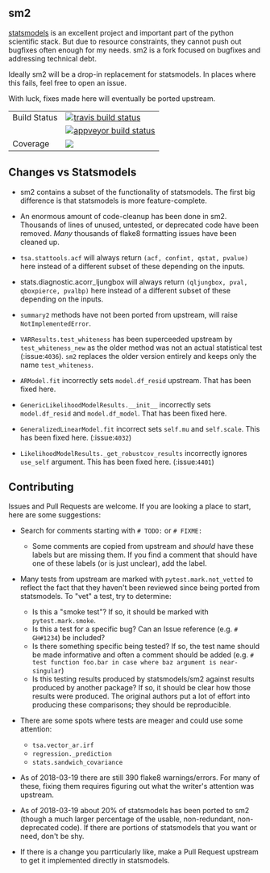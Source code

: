 sm2
---
[statsmodels](https://github.com/statsmodels/statsmodels) is an excellent
project and important part of the python scientific stack.  But due to resource
constraints, they cannot push out bugfixes often enough for my needs.  sm2
is a fork focused on bugfixes and addressing technical debt.

Ideally sm2 will be a drop-in replacement for statsmodels.  In places where
this fails, feel free to open an issue.

With luck, fixes made here will eventually be ported upstream.


<table>
<tr>
  <td>Build Status</td>
  <td>
    <a href="https://travis-ci.org/jbrockmendel/sm2">
    <img src="https://travis-ci.org/jbrockmendel/sm2.svg?branch=master" alt="travis build status" />
    </a>
  </td>
</tr>
<tr>
  <td></td>
  <td>
    <a href="https://ci.appveyor.com/project/jbrockmendel/sm2">
    <img src="https://ci.appveyor.com/api/projects/status/gw9cui82oc1lnyqi/branch/master?svg=true" alt="appveyor build status" />
    </a>
  </td>
</tr>
<tr>
  <td>Coverage</td>
  <td>
    <a href="https://codecov.io/gh/jbrockmendel/sm2">
    <img src="https://codecov.io/gh/jbrockmendel/sm2/branch/master/graph/badge.svg" />
    </a>
</td>
</tr>
</table>


Changes vs Statsmodels
----------------------
- sm2 contains a subset of the functionality of statsmodels.  The first big
difference is that statsmodels is more feature-complete.

- An enormous amount of code-cleanup has been done in sm2.  Thousands of lines
of unused, untested, or deprecated code have been removed.  _Many_ thousands
of flake8 formatting issues have been cleaned up.

- `tsa.stattools.acf` will always return `(acf, confint, qstat, pvalue)` here
instead of a different subset of these depending on the inputs.

- stats.diagnostic.acorr_ljungbox will always return
`(qljungbox, pval, qboxpierce, pvalbp)` here instead of a different subset
of these depending on the inputs.

- `summary2` methods have not been ported from upstream, will
raise `NotImplementedError`.

- `VARResults.test_whiteness` has been superceeded upstream by
`test_whiteness_new` as the older method was not an actual statistical
test (:issue:`4036`).  `sm2` replaces the older version entirely and keeps
only the name `test_whiteness`.

- `ARModel.fit` incorrectly sets `model.df_resid` upstream.  That has been
fixed here.

- `GenericLikelihoodModelResults.__init__` incorrectly sets `model.df_resid`
and `model.df_model`.  That has been fixed here.

- `GeneralizedLinearModel.fit` incorrect sets `self.mu` and `self.scale`.
This has been fixed here.  (:issue:`4032`)

- `LikelihoodModelResults._get_robustcov_results` incorrectly ignores
`use_self` argument.  This has been fixed here.  (:issue:`4401`)

Contributing
------------
Issues and Pull Requests are welcome.  If you are looking a place to start,
here are some suggestions:

- Search for comments starting with `# TODO:` or `# FIXME:`
     - Some comments are copied from upstream and _should_ have these labels
       but are missing them.  If you find a comment that should have one of
       these labels (or is just unclear), add the label.

- Many tests from upstream are marked with `pytest.mark.not_vetted` to reflect
  the fact that they haven't been reviewed since being ported from statsmodels.
  To "vet" a test, try to determine:
    - Is this a "smoke test"?  If so, it should be marked with
      `pytest.mark.smoke`.
    - Is this a test for a specific bug?  Can an Issue reference
      (e.g. `# GH#1234`) be included?
    - Is there something specific being tested?  If so, the test name should
      be made informative and often a comment should be added
      (e.g. `# test function foo.bar in case where baz argument is
      near-singular`)
    - Is this testing results produced by statsmodels/sm2 against results
      produced by another package?  If so, it should be clear how those results
      were produced.  The original authors put a lot of effort into producing
      these comparisons; they should be reproducible.

- There are some spots where tests are meager and could use some attention:
    - `tsa.vector_ar.irf`
    - `regression._prediction`
    - `stats.sandwich_covariance`

- As of 2018-03-19 there are still 390 flake8 warnings/errors.  For many of
  these, fixing them requires figuring out what the writer's attention was
  upstream.

- As of 2018-03-19 about 20% of statsmodels has been ported to sm2 (though a
  much larger percentage of the usable, non-redundant, non-deprecated code).
  If there are portions of statsmodels that you want or need, don't be shy.

- If there is a change you parrticularly like, make a Pull Request upstream
  to get it implemented directly in statsmodels.
